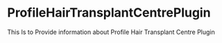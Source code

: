# ProfileHairTransplantCentrePlugin
This Is to Provide information about Profile Hair Transplant Centre Plugin
